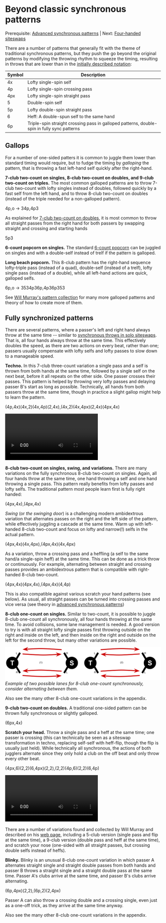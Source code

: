 # Beyond classic synchronous patterns

Prerequisite: [Advanced synchronous patterns](https://en.wikipedia.org/wiki/Siteswap#Synchronous) | Next: [Four-handed siteswaps](https://en.wikipedia.org/wiki/Siteswap#Synchronous)

There are a number of patterns that generally fit with the theme of traditional synchronous patterns, but they push the go beyond the original patterns by modifying the throwing rhythm to squeeze the timing, resulting in throws that are lower than in the [initially described notation](2a-intro-notation.md):

| Symbol | Description     |
| ------ | ---- |
| 4x | Lofty single-spin self |
| 4p | Lofty single-spin crossing pass |
| 4px | Lofty single-spin straight pass |
| 5 | Double-spin self |
| 5p | Lofty double-spin straight pass |
| 6 | Heff: A double-spun self to the same hand |
| 6p | Triple-spin straight crossing pass in galloped patterns, double-spin in fully sync patterns |


## Gallops

For a number of one-sided patters it is common to juggle them lower than standard timing would require, but to fudge the timing by *galloping* the pattern, that is throwing a fast left-hand self quickly after the right-hand.

**7-club two-count on singles, 8-club two-count on doubles, and 9-club two-count on triples.** The most common galloped patterns are to throw 7-club two-count with lofty singles instead of doubles, followed quickly by a fast self from the left hand, and to throw 8-club two-count on doubles (instead of the triple needed for a non-galloped pattern). 

<sync style='{"gallop": true, "iterations":4}'>4p,o -> 34p,4p3</sync>

As explained for [7-club two-count on doubles](2d-advanced.md), it is most common to throw all straight passes from the right hand for both passers by swapping straight and crossing and starting hands

<sync style='{"gallop": true, "iterations":4}'>5p3</sync>


<!-- TODO: gallop rendering

dsdsdsds
-dsdsdsd

tstststs //gallop rendering
tstststs -->

**6-count popcorn on singles.** The standard [6-count popcorn]() can be juggled on singles and with a double-self instead of trelf if the pattern is galloped.

**Long beach popcorn.** This 8-club pattern has the right-hand sequence lofty-triple pass (instead of a quad), double-self (instead of a trelf), lofty single pass (instead of a double), while all left-hand actions are quick, galloped selfs.

<sync style='{"gallop": true,"flipStraightCrossing":true}'>6p,o -> 3534p36p,4p36p353</sync>

<!-- qstsdsqstsdsqstsds // render gallop
tsdsqstsdsqstsdsqs -->

See [Will Murray's pattern collection](https://home.csulb.edu/~wmurray/jugglingArticles/WillPatterns.pdf) for many more galloped patterns and theory of how to create more of them.

## Fully synchronized patterns

There are several patterns, where a passer's left and right hand always throw at the same time -- similar to [synchronous throws in solo siteswaps](https://en.wikipedia.org/wiki/Siteswap#Synchronous). That is, all four hands always throw at the same time. This effectively doubles the speed, as there are two actions on every beat, rather than one; passers usually compensate with lofty selfs and lofty passes to slow down to a manageable speed.


**Techno.** In this 7-club three-count variation a single pass and a self is thrown from both hands at the same time, followed by a single self on the next beat, before it all repeats on the other side. One passer crosses their passes. This pattern is helped by throwing very lofty passes and delaying passer B's start as long as possible. Technically, all hands from both passers throw at the same time, though in practice a slight gallop might help to learn the pattern.

<sync style='{"separateleftRightRows":true,"showLeftRight":false,"showStraightCross":false,"yDist":50,"throwTextSize": 22}'>(4p,4x)(4x,2)(4x,4p)(2,4x),(4x,2)(4x,4px)(2,4x)(4px,4x)</sync>

<video>https://www.juggle.org/tricks-in-three-count-causal-diagrams/</video>


**8-club two-count on singles, swing, and variations.** There are many variations on the fully synchronous 8-club two-count on singles. Again, all four hands throw at the same time, one hand throwing a self and one hand throwing a single pass. This pattern really benefits from lofty passes and lofty selfs. The traditional pattern most people learn first is fully right handed:

<sync style='{"separateleftRightRows":true,"showLeftRight":false,"showStraightCross":false,"iterations":8,"yDist":50,"throwTextSize": 22}'>(4px,4x),(4px,4x)</sync>

*Swing* (or *the swinging door*) is a challenging modern ambidextrous variation that alternates passes on the right and the left side of the pattern, while effectively juggling a cascade at the same time. Warm up with left-handed 8-club two-count and focus on lofty and narrow(!) selfs in the actual pattern.

<sync style='{"separateleftRightRows":true,"showLeftRight":false,"showStraightCross":false,"iterations":4,"yDist":50,"throwTextSize": 22}'>(4px,4x)(4x,4px),(4px,4x)(4x,4px)</sync>

As a variation, throw a crossing pass and a heffling (a self to the same hand/a single-spin heff) at the same time. This can be done as a trick throw or continuously. For example, alternating between straight and crossing passes provides an ambidextrous pattern that is compatible with right-handed 8-club two-count.

<sync style='{"separateleftRightRows":true,"showLeftRight":false,"showStraightCross":false,"iterations":4,"yDist":50,"throwTextSize": 22}'>(4px,4x)(4px,4x),(4px,4x)(4,4p)</sync>

This is also compatible against various scratch your hand patterns (see below). As usual, all straight passes can be turned into crossing passes and vice versa (see theory in [advanced synchronous patterns]())

**8-club one-count on singles.** Similar to two-count, it is possible to juggle 8-club one-count all synchronously, all four hands throwing at the same time. To avoid collisions, some lane management is needed. A good version to try is with all straight lofty single passes first throwing outside on the right and inside on the left, and then inside on the right and outside on the left for the second throw, but many other variations are possible.

![Two diagrams with two jugglers from above, throwing all straight passes](figures/8c1c-lanes.svg)
*Example of two possible lanes for 8-club one-count synchronously, consider alternating between them.*

<crossreference>Also see the many other 8-club one-count variations in the appendix.</crossreference>


**9-club two-count on doubles.** A traditional one-sided pattern can be thrown fully synchronous or slightly galloped.

<sync style='{"separateleftRightRows":true,"showLeftRight":false,"showStraightCross":false,"iterations":8,"yDist":50,"throwTextSize": 22}'>(6px,4x)</sync>


**Scratch your head.** Throw a single pass and a heff at the same time; one passer is crossing (this can technically be seen as a siteswap transformation in techno, replacing self-self with heff-flip, though the flip is usually just held). While technically all synchronous, the actions of both jugglers alternate since they only hold a club on the off beat and only throw every other beat.

<sync style='{"separateleftRightRows":true,"showLeftRight":false,"showStraightCross":false,"iterations":2,"yDist":50,"throwTextSize": 22}'>(4px,6)(2,2)(6,4px)(2,2),(2,2)(4p,6)(2,2)(6,4p)</sync>


<video>https://www.juggle.org/tricks-in-three-count-causal-diagrams/</video>

There are a number of variations found and collected by Will Murray and described on his [web page](https://home.csulb.edu/~wmurray/), including a 5-club version (single pass and flip at the same time), a 9-club version (double pass and heff at the same time), and scratch your nose (one-sided with all straight passes, but crossing double selfs instead of heffs).


**Blinky.** Blinky is an unusual 8-club one-count variation in which passer A alternates straight single and straight double passes from both hands and passer B throws a straight single and a straight double pass at the same time. Passer A's clubs arrive at the same time, and passer B's clubs arrive alternating.

<sync style='{"separateleftRightRows":true,"showLeftRight":false,"showStraightCross":false,"iterations":4,"yDist":50,"throwTextSize": 22}'>(6p,4px)(2,2),(6p,2)(2,4px)</sync>

Passer A can also throw a crossing double and a crossing single, even just as a one-off trick, as they arrive at the same time anyway.

<crossreference>Also see the many other 8-club one-count variations in the appendix.</crossreference>

